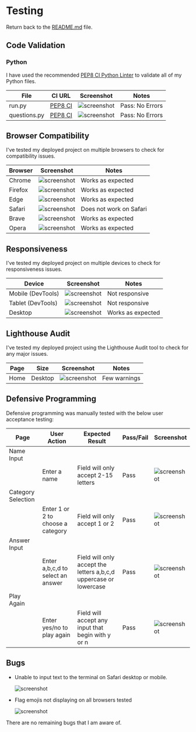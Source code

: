 # Testing

Return back to the [README.md](README.md) file.

## Code Validation

### Python

I have used the recommended [PEP8 CI Python Linter](https://pep8ci.herokuapp.com) to validate all of my Python files.

| File | CI URL | Screenshot | Notes |
| --- | --- | --- | --- |
| run.py | [PEP8 CI](https://pep8ci.herokuapp.com/https://raw.githubusercontent.com/JamesH003/brain-box/main/run.py) | ![screenshot](documentation/testing/linter-testing-run.png) | Pass: No Errors |
| questions.py | [PEP8 CI](https://pep8ci.herokuapp.com/https://raw.githubusercontent.com/JamesH003/brain-box/main/questions.py) | ![screenshot](documentation/testing/linter-testing-questions.png) | Pass: No Errors |

## Browser Compatibility

I've tested my deployed project on multiple browsers to check for compatibility issues.

| Browser | Screenshot | Notes |
| --- | --- | --- |
| Chrome | ![screenshot](documentation/testing/chrome-testing.png) | Works as expected |
| Firefox | ![screenshot](documentation/testing/firefox-testing.png) | Works as expected |
| Edge | ![screenshot](documentation/testing/edge-testing.png) | Works as expected |
| Safari | ![screenshot](documentation/testing/safari-testing.png) | Does not work on Safari |
| Brave | ![screenshot](documentation/testing/brave-testing.png) | Works as expected |
| Opera | ![screenshot](documentation/testing/opera-testing.png) | Works as expected |

## Responsiveness

I've tested my deployed project on multiple devices to check for responsiveness issues.

| Device | Screenshot | Notes |
| --- | --- | --- |
| Mobile (DevTools) | ![screenshot](documentation/testing/iphone-responsiveness.png) | Not responsive |
| Tablet (DevTools) | ![screenshot](documentation/testing/ipad-responsiveness.png) | Not responsive |
| Desktop | ![screenshot](documentation/testing/desktop-responsiveness.png) | Works as expected |

## Lighthouse Audit

I've tested my deployed project using the Lighthouse Audit tool to check for any major issues.

| Page | Size | Screenshot | Notes |
| --- | --- | --- | --- |
| Home | Desktop | ![screenshot](documentation/testing/lighthouse-testing.png) | Few warnings |

## Defensive Programming

Defensive programming was manually tested with the below user acceptance testing:

| Page | User Action | Expected Result | Pass/Fail | Screenshot |
| --- | --- | --- | --- | --- |
| Name Input | | | | |
| | Enter a name | Field will only accept 2-15 letters | Pass | ![screenshot](documentation/testing/def-prog-min-letters.png) |
| Category Selection | | | | |
| | Enter 1 or 2 to choose a category | Field will only accept 1 or 2 | Pass | ![screenshot](documentation/testing/def-prog-numbers.png) |
| Answer Input | | | | |
| | Enter a,b,c,d to select an answer | Field will only accept the letters a,b,c,d uppercase or lowercase | Pass | ![screenshot](documentation/testing/def-prog-abcd.png) |
| Play Again | | | | |
| | Enter yes/no to play again | Field will accept any input that begin with y or n | Pass | ![screenshot](documentation/testing/def-prog-yn.png) |


## Bugs

- Unable to input text to the terminal on Safari desktop or mobile.

    ![screenshot](documentation/testing/safari-testing.png)

- Flag emojis not displaying on all browsers tested

    ![screenshot](documentation/testing/flags-bug.png)


There are no remaining bugs that I am aware of.
